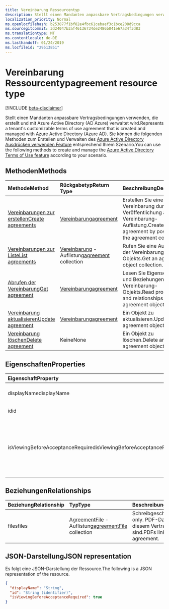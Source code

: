 ```yaml
---
title: Vereinbarung Ressourcentyp
description: Stellt einen Mandanten anpassbare Vertragsbedingungen verwenden, die erstellt und mit Azure Active Directory (AD Azure) verwaltet wird. Sie können die folgenden Methoden zum Erstellen und Verwalten des Azure Active Directory Ausdrücken verwenden Features gemäß Ihrem Szenario.
localization_priority: Normal
ms.openlocfilehash: b253877f1bf82e4fbc61cebaef3c1bce208d9cca
ms.sourcegitcommit: 3d24047b3af46136734de2486b041e67a34f3d83
ms.translationtype: MT
ms.contentlocale: de-DE
ms.lasthandoff: 01/24/2019
ms.locfileid: "29513851"
---
```

# <a name="agreement-resource-type"></a><span data-ttu-id="779a5-104">Vereinbarung Ressourcentyp</span><span class="sxs-lookup"><span data-stu-id="779a5-104">agreement resource type</span></span>

[!INCLUDE [beta-disclaimer](../../includes/beta-disclaimer.md)]

<span data-ttu-id="779a5-105">Stellt einen Mandanten anpassbare Vertragsbedingungen verwenden, die erstellt und mit Azure Active Directory (AD Azure) verwaltet wird.</span><span class="sxs-lookup"><span data-stu-id="779a5-105">Represents a tenant's customizable terms of use agreement that is created and managed with Azure Active Directory (Azure AD).</span></span> <span data-ttu-id="779a5-106">Sie können die folgenden Methoden zum Erstellen und Verwalten des [Azure Active Directory Ausdrücken verwenden Feature](https://docs.microsoft.com/en-us/azure/active-directory/active-directory-tou) entsprechend Ihrem Szenario.</span><span class="sxs-lookup"><span data-stu-id="779a5-106">You can use the following methods to create and manage the [Azure Active Directory Terms of Use feature](https://docs.microsoft.com/en-us/azure/active-directory/active-directory-tou) according to your scenario.</span></span>

## <a name="methods"></a><span data-ttu-id="779a5-107">Methoden</span><span class="sxs-lookup"><span data-stu-id="779a5-107">Methods</span></span>

| <span data-ttu-id="779a5-108">Methode</span><span class="sxs-lookup"><span data-stu-id="779a5-108">Method</span></span>       | <span data-ttu-id="779a5-109">Rückgabetyp</span><span class="sxs-lookup"><span data-stu-id="779a5-109">Return Type</span></span> | <span data-ttu-id="779a5-110">Beschreibung</span><span class="sxs-lookup"><span data-stu-id="779a5-110">Description</span></span> |
|:-------------|:------------|:------------|
| [<span data-ttu-id="779a5-111">Vereinbarungen zur erstellen</span><span class="sxs-lookup"><span data-stu-id="779a5-111">Create agreements</span></span>](../api/agreement-post-agreements.md) | [<span data-ttu-id="779a5-112">Vereinbarung</span><span class="sxs-lookup"><span data-stu-id="779a5-112">agreement</span></span>](agreement.md) | <span data-ttu-id="779a5-113">Erstellen Sie eine neue Vereinbarung durch die Veröffentlichung auf der Vereinbarung-Auflistung.</span><span class="sxs-lookup"><span data-stu-id="779a5-113">Create a new agreement by posting to the agreement collection.</span></span> |
| [<span data-ttu-id="779a5-114">Vereinbarungen zur Liste</span><span class="sxs-lookup"><span data-stu-id="779a5-114">List agreements</span></span>](../api/agreement-list.md) | <span data-ttu-id="779a5-115">[Vereinbarung](agreement.md) -Auflistung</span><span class="sxs-lookup"><span data-stu-id="779a5-115">[agreement](agreement.md) collection</span></span> | <span data-ttu-id="779a5-116">Rufen Sie eine Auflistung der Vereinbarung-Objekts.</span><span class="sxs-lookup"><span data-stu-id="779a5-116">Get an agreement object collection.</span></span> |
| [<span data-ttu-id="779a5-117">Abrufen der Vereinbarung</span><span class="sxs-lookup"><span data-stu-id="779a5-117">Get agreement</span></span>](../api/agreement-get.md) | [<span data-ttu-id="779a5-118">Vereinbarung</span><span class="sxs-lookup"><span data-stu-id="779a5-118">agreement</span></span>](agreement.md) | <span data-ttu-id="779a5-119">Lesen Sie Eigenschaften und Beziehungen eines Vereinbarung-Objekts.</span><span class="sxs-lookup"><span data-stu-id="779a5-119">Read properties and relationships of an agreement object.</span></span> |
| [<span data-ttu-id="779a5-120">Vereinbarung aktualisieren</span><span class="sxs-lookup"><span data-stu-id="779a5-120">Update agreement</span></span>](../api/agreement-update.md) | [<span data-ttu-id="779a5-121">Vereinbarung</span><span class="sxs-lookup"><span data-stu-id="779a5-121">agreement</span></span>](agreement.md) | <span data-ttu-id="779a5-122">Ein Objekt zu aktualisieren.</span><span class="sxs-lookup"><span data-stu-id="779a5-122">Update an agreement object.</span></span> |
| [<span data-ttu-id="779a5-123">Vereinbarung löschen</span><span class="sxs-lookup"><span data-stu-id="779a5-123">Delete agreement</span></span>](../api/agreement-delete.md) | <span data-ttu-id="779a5-124">Keine</span><span class="sxs-lookup"><span data-stu-id="779a5-124">None</span></span> | <span data-ttu-id="779a5-125">Ein Objekt zu löschen.</span><span class="sxs-lookup"><span data-stu-id="779a5-125">Delete an agreement object.</span></span> |
<!--
| [Create agreementFile](../api/agreement-post-files.md) | [agreementFile](agreementfile.md) | Create a new agreementFile by posting to the files collection. |
| [List files](../api/agreement-list-files.md) | [agreementFile](agreementfile.md) collection | Get an agreementFile object collection. |
-->

## <a name="properties"></a><span data-ttu-id="779a5-126">Eigenschaften</span><span class="sxs-lookup"><span data-stu-id="779a5-126">Properties</span></span>
| <span data-ttu-id="779a5-127">Eigenschaft</span><span class="sxs-lookup"><span data-stu-id="779a5-127">Property</span></span>     | <span data-ttu-id="779a5-128">Typ</span><span class="sxs-lookup"><span data-stu-id="779a5-128">Type</span></span>        | <span data-ttu-id="779a5-129">Beschreibung</span><span class="sxs-lookup"><span data-stu-id="779a5-129">Description</span></span> |
|:-------------|:------------|:------------|
|<span data-ttu-id="779a5-130">displayName</span><span class="sxs-lookup"><span data-stu-id="779a5-130">displayName</span></span>|<span data-ttu-id="779a5-131">Zeichenfolge</span><span class="sxs-lookup"><span data-stu-id="779a5-131">String</span></span>|<span data-ttu-id="779a5-132">Der Anzeigename der Vereinbarung.</span><span class="sxs-lookup"><span data-stu-id="779a5-132">Display name of the agreement.</span></span>|
|<span data-ttu-id="779a5-133">id</span><span class="sxs-lookup"><span data-stu-id="779a5-133">id</span></span>|<span data-ttu-id="779a5-134">String</span><span class="sxs-lookup"><span data-stu-id="779a5-134">String</span></span>| <span data-ttu-id="779a5-135">Schreibgeschützt.</span><span class="sxs-lookup"><span data-stu-id="779a5-135">Read-only.</span></span>|
|<span data-ttu-id="779a5-136">isViewingBeforeAcceptanceRequired</span><span class="sxs-lookup"><span data-stu-id="779a5-136">isViewingBeforeAcceptanceRequired</span></span>|<span data-ttu-id="779a5-137">Boolescher Wert</span><span class="sxs-lookup"><span data-stu-id="779a5-137">Boolean</span></span>|<span data-ttu-id="779a5-138">Gibt an, ob der Benutzer zu erweitern und vor dem akzeptieren die Vereinbarung anzuzeigen.</span><span class="sxs-lookup"><span data-stu-id="779a5-138">Indicates whether the user has to expand and view the agreement before accepting.</span></span>|

## <a name="relationships"></a><span data-ttu-id="779a5-139">Beziehungen</span><span class="sxs-lookup"><span data-stu-id="779a5-139">Relationships</span></span>
| <span data-ttu-id="779a5-140">Beziehung</span><span class="sxs-lookup"><span data-stu-id="779a5-140">Relationship</span></span> | <span data-ttu-id="779a5-141">Typ</span><span class="sxs-lookup"><span data-stu-id="779a5-141">Type</span></span>        | <span data-ttu-id="779a5-142">Beschreibung</span><span class="sxs-lookup"><span data-stu-id="779a5-142">Description</span></span> |
|:-------------|:------------|:------------|
|<span data-ttu-id="779a5-143">files</span><span class="sxs-lookup"><span data-stu-id="779a5-143">files</span></span>|<span data-ttu-id="779a5-144">[AgreementFile](agreementfile.md) -Auflistung</span><span class="sxs-lookup"><span data-stu-id="779a5-144">[agreementFile](agreementfile.md) collection</span></span>|<span data-ttu-id="779a5-145">Schreibgeschützt.</span><span class="sxs-lookup"><span data-stu-id="779a5-145">Read-only.</span></span> <span data-ttu-id="779a5-146">PDF-Dateien mit diesem Vertrag verknüpft sind.</span><span class="sxs-lookup"><span data-stu-id="779a5-146">PDFs linked to this agreement.</span></span>|

## <a name="json-representation"></a><span data-ttu-id="779a5-147">JSON-Darstellung</span><span class="sxs-lookup"><span data-stu-id="779a5-147">JSON representation</span></span>

<span data-ttu-id="779a5-148">Es folgt eine JSON-Darstellung der Ressource.</span><span class="sxs-lookup"><span data-stu-id="779a5-148">The following is a JSON representation of the resource.</span></span>

<!-- {
  "blockType": "resource",
  "optionalProperties": [

  ],
  "@odata.type": "microsoft.graph.agreement"
}-->

```json
{
  "displayName": "String",
  "id": "String (identifier)",
  "isViewingBeforeAcceptanceRequired": true
}

```

<!-- uuid: 8fcb5dbc-d5aa-4681-8e31-b001d5168d79
2015-10-25 14:57:30 UTC -->
<!--
{
  "type": "#page.annotation",
  "description": "agreement resource",
  "keywords": "",
  "section": "documentation",
  "tocPath": "",
  "suppressions": [
    "Error: /api-reference/beta/resources/agreement.md:\r\n      Exception processing links.\r\n    System.ArgumentException: Link Definition was null. Link text: !INCLUDE [beta-disclaimer](../../includes/beta-disclaimer.md)\r\n      at ApiDoctor.Validation.DocFile.get_LinkDestinations()\r\n      at ApiDoctor.Validation.DocSet.ValidateLinks(Boolean includeWarnings, String[] relativePathForFiles, IssueLogger issues, Boolean requireFilenameCaseMatch, Boolean printOrphanedFiles)"
  ]
}
-->
